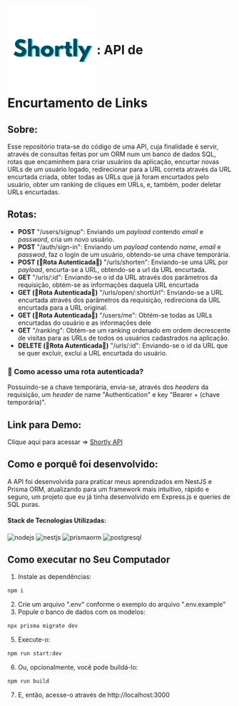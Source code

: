 <h1><img align="center" width="200px" src="./logo-full.png"/>: API de Encurtamento de Links</h1>

<h2>Sobre:</h2>
<div text-align="center" align="left">
<p>Esse repositório trata-se do código de uma API, cuja finalidade é servir, através de consultas feitas por um ORM num um banco de dados SQL, rotas que encaminhem para criar usuários da aplicação, encurtar novas URLs de um usuário logado, redirecionar para a URL correta através da URL encurtada criada, obter todas as URLs que já foram encurtados pelo usuário, obter um ranking de cliques em URLs, e, também, poder deletar URLs encurtadas. </p>
</div>

<div align="left">
<h2>Rotas:</h2>

<ul align="left">
  <li align="left"><strong>POST</strong> "/users/signup": Enviando um <i>payload</i> contendo <i>email</i> e <i>password</i>, cria um novo usuário.</li>
 <li align="left"><strong>POST</strong> "/auth/sign-in": Enviando um <i>payload</i> contendo <i>name</i>, <i>email</i> e <i>passwod</i>, faz o login de um usuário, obtendo-se uma chave temporária.</li>
 <li align="left"><strong>POST (🔑Rota Autenticada🔑)</strong> "/urls/shorten": Enviando-se uma URL por <i>payload</i>, encurta-se a URL, obtendo-se a url da URL encurtada. </li>
 <li align="left"><strong>GET</strong> "/urls/:id": Enviando-se o id da URL através dos parâmetros da requisição, obtém-se as informações daquela URL encurtada</li>
 <li align="left"><strong>GET (🔑Rota Autenticada🔑)</strong> "/urls/open/:shortUrl": Enviando-se a URL encurtada através dos parâmetros da requisição, redireciona da URL encurtada para a URL original.</li>
 <li align="left"><strong>GET (🔑Rota Autenticada🔑)</strong> "/users/me": Obtém-se todas as URLs encurtadas do usuário e as informações dele </li>
 <li align="left"><strong>GET</strong> "/ranking": Obtém-se um ranking ordenado em ordem decrescente de visitas para as URLs de todos os usuários cadastrados na aplicação.</li>
 <li align="left"><strong>DELETE (🔑Rota Autenticada🔑)</strong> "/urls/:id": Enviando-se o id da URL que se quer excluir, exclui a URL encurtada do usuário.</li>
</ul>
  
  <h3>🤔 Como acesso uma rota autenticada?</h3>
  <p> Possuindo-se a chave temporária, envia-se, através dos <i>headers</i> da requisição, um <i>header</i> de name "Authentication" e key "Bearer + (chave temporária)".</p>

</div>

<div align="left">
<h2>Link para Demo:</h2>
Clique aqui para acessar => <a href="https://shortly-nest.onrender.com" >Shortly API</a>
</div>

<div align="left">
<h2>Como e porquê foi desenvolvido:</h2>
<p>A API foi desenvolvida para praticar meus aprendizados em NestJS e Prisma ORM, atualizando para um framework mais intuitivo, rápido e seguro, um projeto que eu já tinha desenvolvido em Express.js e queries de SQL puras.   </p>
<h4>Stack de Tecnologias Utilizadas:</h4>
  <img alt="nodejs" align="center" src="https://img.shields.io/badge/Node.js-43853D?style=for-the-badge&logo=node.js&logoColor=white"/>
  <img alt="nestjs" align="center" src="https://img.shields.io/badge/nestjs-%23E0234E.svg?style=for-the-badge&logo=nestjs&logoColor=white"/>
  <img alt="prismaorm" align="center" src="https://img.shields.io/badge/Prisma-3982CE?style=for-the-badge&logo=Prisma&logoColor=white"/>
  <img alt="postgresql" align="center" src="https://img.shields.io/badge/PostgreSQL-316192?style=for-the-badge&logo=postgresql&logoColor=white"/>
</div>

## Como executar no Seu Computador
1. Instale as dependências:
```bash
npm i
```
2. Crie um arquivo ".env" conforme o exemplo do arquivo ".env.example"
3. Popule o banco de dados com os modelos:
```bash
npx prisma migrate dev
```
5. Execute-o:
```bash
npm run start:dev
```
6. Ou, opcionalmente, você pode buildá-lo:
```bash
npm run build
```
7. E, então, acesse-o através de http://localhost:3000
